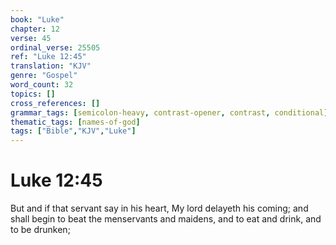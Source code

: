 ```yaml
---
book: "Luke"
chapter: 12
verse: 45
ordinal_verse: 25505
ref: "Luke 12:45"
translation: "KJV"
genre: "Gospel"
word_count: 32
topics: []
cross_references: []
grammar_tags: [semicolon-heavy, contrast-opener, contrast, conditional]
thematic_tags: [names-of-god]
tags: ["Bible","KJV","Luke"]
---
```


# Luke 12:45

But and if that servant say in his heart, My lord delayeth his coming; and shall begin to beat the menservants and maidens, and to eat and drink, and to be drunken;

